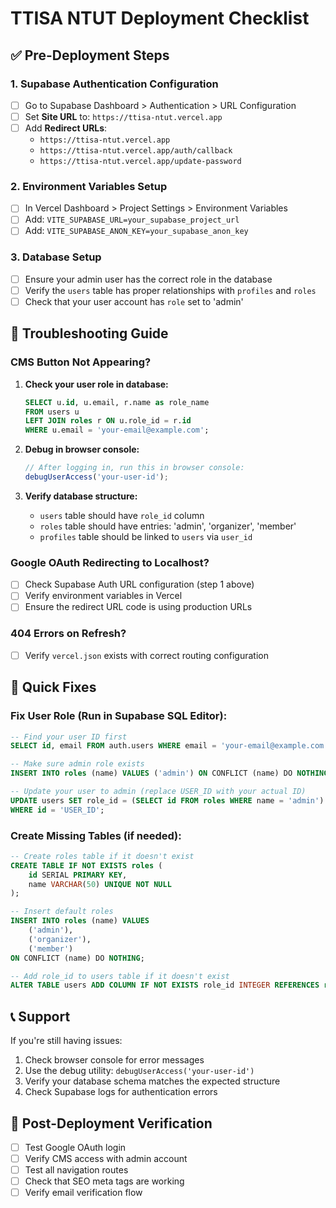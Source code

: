 # TTISA NTUT Deployment Checklist

## ✅ Pre-Deployment Steps
<!-- Updated: 2025-10-22 - Force deployment trigger -->

### 1. **Supabase Authentication Configuration**
- [ ] Go to Supabase Dashboard > Authentication > URL Configuration
- [ ] Set **Site URL** to: `https://ttisa-ntut.vercel.app`
- [ ] Add **Redirect URLs**:
  - `https://ttisa-ntut.vercel.app`
  - `https://ttisa-ntut.vercel.app/auth/callback`
  - `https://ttisa-ntut.vercel.app/update-password`

### 2. **Environment Variables Setup**
- [ ] In Vercel Dashboard > Project Settings > Environment Variables
- [ ] Add: `VITE_SUPABASE_URL=your_supabase_project_url`
- [ ] Add: `VITE_SUPABASE_ANON_KEY=your_supabase_anon_key`

### 3. **Database Setup**
- [ ] Ensure your admin user has the correct role in the database
- [ ] Verify the `users` table has proper relationships with `profiles` and `roles`
- [ ] Check that your user account has `role` set to 'admin'

## 🐛 Troubleshooting Guide

### CMS Button Not Appearing?
1. **Check your user role in database:**
   ```sql
   SELECT u.id, u.email, r.name as role_name 
   FROM users u 
   LEFT JOIN roles r ON u.role_id = r.id 
   WHERE u.email = 'your-email@example.com';
   ```

2. **Debug in browser console:**
   ```javascript
   // After logging in, run this in browser console:
   debugUserAccess('your-user-id');
   ```

3. **Verify database structure:**
   - `users` table should have `role_id` column
   - `roles` table should have entries: 'admin', 'organizer', 'member'
   - `profiles` table should be linked to `users` via `user_id`

### Google OAuth Redirecting to Localhost?
- [ ] Check Supabase Auth URL configuration (step 1 above)
- [ ] Verify environment variables in Vercel
- [ ] Ensure the redirect URL code is using production URLs

### 404 Errors on Refresh?
- [ ] Verify `vercel.json` exists with correct routing configuration

## 🔧 Quick Fixes

### Fix User Role (Run in Supabase SQL Editor):
```sql
-- Find your user ID first
SELECT id, email FROM auth.users WHERE email = 'your-email@example.com';

-- Make sure admin role exists
INSERT INTO roles (name) VALUES ('admin') ON CONFLICT (name) DO NOTHING;

-- Update your user to admin (replace USER_ID with your actual ID)
UPDATE users SET role_id = (SELECT id FROM roles WHERE name = 'admin') 
WHERE id = 'USER_ID';
```

### Create Missing Tables (if needed):
```sql
-- Create roles table if it doesn't exist
CREATE TABLE IF NOT EXISTS roles (
    id SERIAL PRIMARY KEY,
    name VARCHAR(50) UNIQUE NOT NULL
);

-- Insert default roles
INSERT INTO roles (name) VALUES 
    ('admin'), 
    ('organizer'), 
    ('member') 
ON CONFLICT (name) DO NOTHING;

-- Add role_id to users table if it doesn't exist
ALTER TABLE users ADD COLUMN IF NOT EXISTS role_id INTEGER REFERENCES roles(id);
```

## 📞 Support

If you're still having issues:
1. Check browser console for error messages
2. Use the debug utility: `debugUserAccess('your-user-id')`
3. Verify your database schema matches the expected structure
4. Check Supabase logs for authentication errors

## 🚀 Post-Deployment Verification

- [ ] Test Google OAuth login
- [ ] Verify CMS access with admin account
- [ ] Test all navigation routes
- [ ] Check that SEO meta tags are working
- [ ] Verify email verification flow